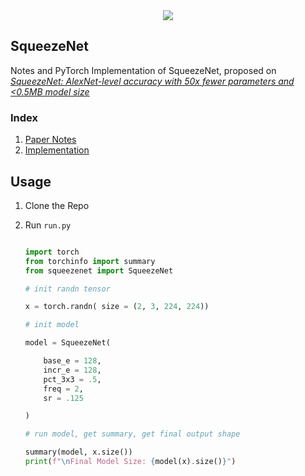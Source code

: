 <div align = 'center'>
<img src = 'https://miro.medium.com/v2/resize:fit:930/1*ONk0HfLLjDcUhUjuu8iq1w.png'>
</div>

## SqueezeNet

Notes and PyTorch Implementation of SqueezeNet, proposed on *[SqueezeNet: AlexNet-level accuracy with 50x fewer parameters and <0.5MB model size](https://arxiv.org/pdf/1602.07360)*

### Index

1. [Paper Notes](squeezenet.md)
2. [Implementation](squeezenet.py)

## Usage

1. Clone the Repo
2. Run `run.py`

    ```python

    import torch
    from torchinfo import summary
    from squeezenet import SqueezeNet

    # init randn tensor

    x = torch.randn( size = (2, 3, 224, 224))

    # init model

    model = SqueezeNet(

        base_e = 128, 
        incr_e = 128,
        pct_3x3 = .5,
        freq = 2,
        sr = .125

    )

    # run model, get summary, get final output shape

    summary(model, x.size())
    print(f"\nFinal Model Size: {model(x).size()}")



    ```